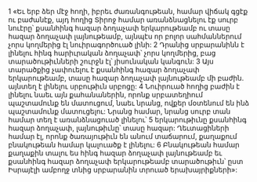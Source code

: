 1 «Եւ երբ ձեր մէջ հողի, իբրեւ ժառանգութեան, համար վիճակ գցէք ու բաժանէք, այդ հողից Տիրոջ համար առանձնացնելու էք սուրբ նուէրը՝ քսանհինգ հազար ձողաչափ երկարութեամբ ու տասը հազար ձողաչափ լայնութեամբ, այնպէս որ բոլոր սահմաններում չորս կողմերից էլ նուիրագործուած լինի: 2 Դրանից սրբարանինն է լինելու հինգ հարիւրական ձողաչափ՝ չորս կողմերից, բաց տարածութիւնների շուրջն էլ՝ յիսունական կանգուն: 3 Այս տարածքից չափուելու է քսանհինգ հազար ձողաչափ երկարութեամբ, տասը հազար ձողաչափ լայնութեամբ մի բաժին. այնտեղ է լինելու սրբութիւն սրբոցը: 4 Նուիրուած հողից բաժին է լինելու նաեւ այն քահանաներին, որոնք սրբատեղիում պաշտամունք են մատուցում, նաեւ նրանց, ովքեր մօտենում են ինձ պաշտամունք մատուցելու: Նրանց համար, նրանց սուրբ տան համար տեղ է առանձնացուած լինելու՝ 5 երկարութիւնը քսանհինգ հազար ձողաչափ, լայնութիւնը՝ տասը հազար: Ղեւտացիների համար էլ, որոնք ծառայութիւն են անում տաճարում, քաղաքում բնակութեան համար կալուածք է լինելու: 6 Բնակութեան համար քաղաքին տալու ես հինգ հազար ձողաչափ լայնութեամբ եւ քսանհինգ հազար ձողաչափ երկարութեամբ տարածութիւն՝ ըստ Իսրայէլի ամբողջ տնից սրբարանին տրուած երախայրիքների»:
